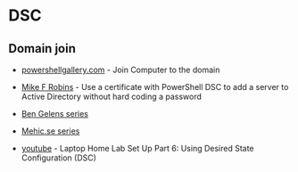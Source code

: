 # DSC

## Domain join

* [powershellgallery.com](https://www.powershellgallery.com/packages/ComputerManagementDsc/6.2.0.0/Content/Examples%5CResources%5CComputer%5C2-JoinDomain.ps1) - Join Computer to the domain
* [Mike F Robins](https://mikefrobbins.com/2014/12/04/use-a-certificate-with-powershell-dsc-to-add-a-server-to-active-directory-without-hard-coding-a-password/) - Use a certificate with PowerShell DSC to add a server to Active Directory without hard coding a password


* [Ben Gelens series](https://bgelens.nl/integrating-vm-role-with-desired-state-configuration-part-9-create-a-domain-join-dsc-resource/)
* [Mehic.se series](https://mehic.se/2019/04/16/desired-state-configuration-dsc-get-started/)
* [youtube](https://www.youtube.com/watch?v=ht967TfzKDg) - Laptop Home Lab Set Up Part 6: Using Desired State Configuration (DSC)
